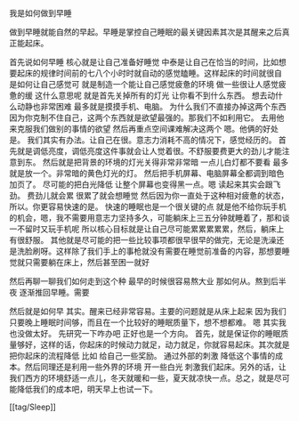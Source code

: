 我是如何做到早睡

 做到早睡就能自然的早起。早睡是掌控自己睡眠的最关键因素其次是其醒来之后真正能起床。

首先说如何早睡 核心就是让自己准备好睡觉 中泰是让自己在恰当的时间，比如想要起床的规律时间前的七八个小时时就自动的感觉瞌睡。这样起床的时间就很自
是如何让自己感觉可 就是制造一个能让自己感觉疲惫的环境 做一些很让人感觉疲惫的缓
这什么意思呢 就是首先关掉所有的灯光 让你看不到什么东西。 想去动什么动静也非常困难 最多就是摸摸手机、电脑。 为什么我们不直接办掉这两个东西 因为你克制不住自己，这两个东西就是欲望最强的。那我们不如利用它。 去用他来克服我们做别的事情的欲望 然后再重点空间课难解决这两个
嗯。他俩的好处是。 我们其实有办法。让自己在很。意志力消耗不高的情况下，感觉经历的。 首先就是调低亮度，调低亮度这件事就会让人觉着很。不舒服要费更大的劲儿才能注意到东。 然后就是把背景的环境的灯光关得非常非常暗 一点儿白灯都不要看 最多就是放一个。非常暗的黄色灯光的灯。
然后把手机屏幕、电脑屏幕全都调到暗色加页了。 尽可能的把白光降低 让整个屏幕也变得黑一点。嗯 读起来其实会跟飞劲。 费劲儿就会累 很累了就会想睡觉 然后因为你一直处于这种相对疲惫的状态，所以。你更容易快速的是。
快速的睡眠也是一个很关键的点 就是他不给你玩手机的机会，嗯，我不需要用意志力坚持多久，可能躺床上三五分钟就睡着了，那和谈一不留时又玩手机呢 所以核心目标就是让自己尽可能累累累累累，然后，躺床上有很舒服。 其他就是尽可能的把一些比较事项都很早很早的做完，无论是洗澡还是洗脸刷呀。这样除了我们手上的事枪就没有需要在睡觉前准备的内容，那想要睡觉就只需要躺在床上，然后甚至困一就好

然后再聊一聊我们如何走到这个种 最早的时候很容易熬大业 那如何从。熬到后半夜 逐渐推回早睡。需要

然后就是如何早 其实。醒来已经非常容易。主要的问题就是从床上起来 因为我们只要晚上睡眠时间够，而且在一个比较好的睡眠质量下，想不想都难。
嗯 其实我也没做太好。 先研究一下咋办吧 正好也是一个方向。
首先，就是保证你的睡眠质量够好，这样的话，你起床的时候动力就足，动力就足，你就容易起床。其次就是把你起床的流程降低 比如 给自己一些奖励。 通过外部的刺激 降低这个事情的成本。然后同理还是利用一些外界的环境 开一些白光 刺激我们起床。另外的话，让我们西方的环境舒适一点儿，冬天就暖和一些，夏天就凉快一点。总之，就是尽可能降低我们的成本吧，明天早上也试一下。

[[tag/Sleep]]